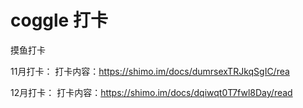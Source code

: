 # coggle 打卡

摸鱼打卡

11月打卡：
打卡内容：<https://shimo.im/docs/dumrsexTRJkqSgIC/rea>

12月打卡：
打卡内容：<https://shimo.im/docs/dqiwqt0T7fwl8Day/read>
